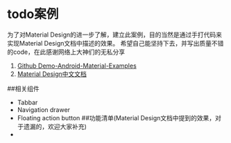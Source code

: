 # todo案例
  为了对Material Design的进一步了解，建立此案例，目的当然是通过手打代码来实现Material Design文档中描述的效果。
  希望自己能坚持下去，并写出质量不错的code，在此感谢网络上大神们的无私分享
  1. [Github Demo-Android-Material-Examples](https://github.com/saulmm/Android-Material-Examples)
  2. [Material Design中文文档](http://wiki.jikexueyuan.com/project/material-design/animation/authentic-motion.html)


  
##相关组件
- Tabbar
- Navigation drawer
- Floating action button
##功能清单(Material Design文档中提到的效果，对于遗漏的，欢迎大家补充)
- 
